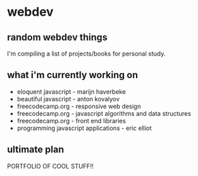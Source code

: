 # webdev

## random webdev things

I'm compiling a list of projects/books for personal study.

## what i'm currently working on

- eloquent javascript - marijn haverbeke  
- beautiful javascript - anton kovalyov  
- freecodecamp.org - responsive web design  
- freecodecamp.org - javascript algorithms and data structures  
- freecodecamp.org - front end libraries  
- programming javascript applications - eric elliot  

## ultimate plan

PORTFOLIO OF COOL STUFF!!
